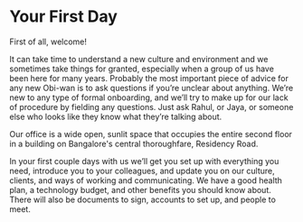 # Your First Day

First of all, welcome!

It can take time to understand a new culture and environment and we sometimes take things for granted, especially when a group of us have been here for many years. Probably the most important piece of advice for any new Obi-wan ​is to ask questions if you’re unclear about anything. We’re new to any type of formal onboarding, and we’ll try to make up for our lack of procedure by fielding any questions. Just ask Rahul, or Jaya, or someone else who looks like they know what they’re talking about.

Our office is a wide open, sunlit space that occupies the entire second floor in a building on Bangalore's central thoroughfare, Residency Road.

In your first couple days with us we’ll get you set up with everything you need, introduce you to your colleagues, and update you on our culture, clients, and ways of working and communicating. We have a good health plan, a technology budget, and other benefits you should know about. There will also be documents to sign, accounts to set up, and people to meet.

